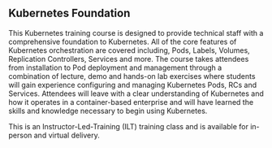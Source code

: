 ## Kubernetes Foundation

This Kubernetes training course is designed to provide technical staff with a comprehensive foundation to Kubernetes. All of the core features of Kubernetes orchestration are covered including, Pods, Labels, Volumes, Replication Controllers, Services and more. The course takes attendees from installation to Pod deployment and management through a combination of lecture, demo and hands-on lab exercises where students will gain experience configuring and managing Kubernetes Pods, RCs and Services. Attendees will leave with a clear understanding of Kubernetes and how it operates in a container-based enterprise and will have learned the skills and knowledge necessary to begin using Kubernetes.

This is an Instructor-Led-Training (ILT) training class and is available for in-person and virtual delivery.

